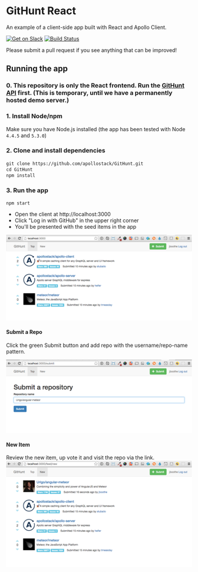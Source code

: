# GitHunt React

An example of a client-side app built with React and Apollo Client.

[![Get on Slack](https://img.shields.io/badge/slack-join-orange.svg)](http://www.apollostack.com/#slack)
[![Build Status](https://travis-ci.org/apollostack/GitHunt.svg?branch=master)](https://travis-ci.org/apollostack/GitHunt)

Please submit a pull request if you see anything that can be improved!

## Running the app

### 0. This repository is only the React frontend. Run the [GitHunt API](https://github.com/apollostack/GitHunt-API) first. (This is temporary, until we have a permanently hosted demo server.)

### 1. Install Node/npm

Make sure you have Node.js installed (the app has been tested with Node `4.4.5` and `5.3.0`)

### 2. Clone and install dependencies

```
git clone https://github.com/apollostack/GitHunt.git
cd GitHunt
npm install
```

### 3. Run the app

```
npm start
```

- Open the client at http://localhost:3000
- Click "Log in with GitHub" in the upper right corner
- You'll be presented with the seed items in the app

![GitHunt App](screenshots/GitHunt-app.png)

#### Submit a Repo
Click the green Submit button and add repo with the username/repo-name pattern.

![GitHunt App](screenshots/GitHunt-add.png)

#### New Item
Review the new item, up vote it and visit the repo via the link.   
![GitHunt App](screenshots/GitHunt-new.png)

